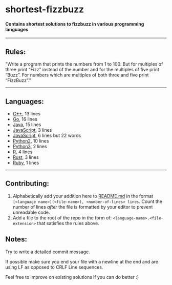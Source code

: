 # shortest-fizzbuzz
#### Contains shortest solutions to fizzbuzz in various programming languages

** **

## Rules:
"Write a program that prints the numbers from 1 to 100. But for multiples of three print “Fizz” instead of the number and for the multiples of five print “Buzz”. For numbers which are multiples of both three and five print “FizzBuzz”."

** **

## Languages:
- [C++](C++.cpp), 13 lines
- [Go](Go.go), 16 lines
- [Java](Java.java), 15 lines
- [JavaScript](JavaScript.js), 3 lines
- [JavaScript](js.js), 6 lines but 22 words
- [Python2](Python2.py), 10 lines
- [Python3](Python3.py), 2 lines
- [R](R.R), 4 lines
- [Rust](Rust.rs), 3 lines
- [Ruby](Ruby.rb), 1 lines
** **

## Contributing:
1. Alphabetically add your addition here to [README.md](README.md) in the format `[<language name>](<file-name>), <number-of-lines> lines`. Count the number of lines _after_ the file is formatted by your editor to prevent unreadable code. 
2. Add a file to the root of the repo in the form of: `<language-name>.<file-extension>` that satisfies the rules above. 

## Notes:
Try to write a detailed commit message.

If possible make sure you end your file with a newline at the end and are using LF as opposed to CRLF Line sequences.

Feel free to improve on existing solutions if you can do better :)

